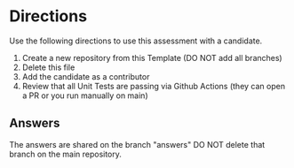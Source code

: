 # Directions

Use the following directions to use this assessment with a candidate.

1. Create a new repository from this Template (DO NOT add all branches)
2. Delete this file 
3. Add the candidate as a contributor
4. Review that all Unit Tests are passing via Github Actions (they can open a PR or you run manually on main)

## Answers

The answers are shared on the branch "answers" DO NOT delete that branch on the main repository.

